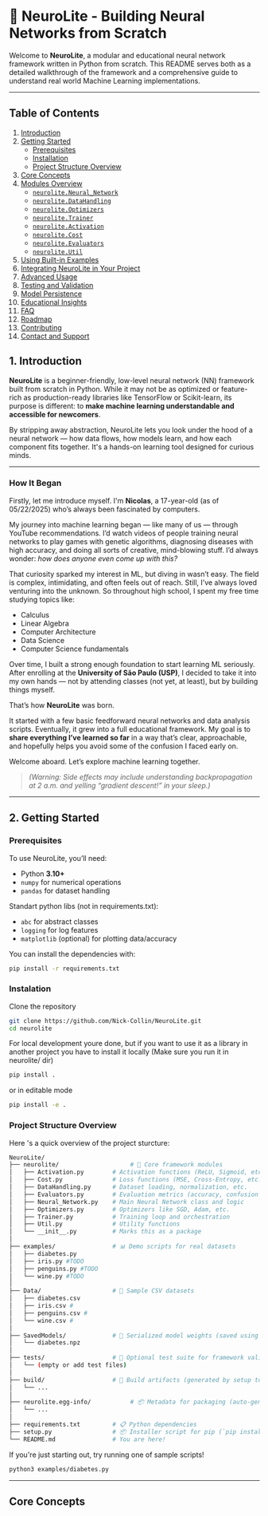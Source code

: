# 🧠 NeuroLite - Building Neural Networks from Scratch

Welcome to **NeuroLite**, a modular and educational neural network framework written in Python from scratch. This README serves both as a detailed walkthrough of the framework and a comprehensive guide to understand real world Machine Learning implementations.

---

## Table of Contents

1. [Introduction](#-introduction)
2. [Getting Started](#-getting-started)
   - [Prerequisites](#prerequisites)
   - [Installation](#installation)
   - [Project Structure Overview](#project-structure-overview)
3. [Core Concepts](#-core-concepts)
4. [Modules Overview](#-modules-overview)
   - [`neurolite.Neural_Network`](#nincneural_network)
   - [`neurolite.DataHandling`](#nincdatahandling)
   - [`neurolite.Optimizers`](#nincoptimizers)
   - [`neurolite.Trainer`](#ninctrainer)
   - [`neurolite.Activation`](#nincactivation)
   - [`neurolite.Cost`](#ninccost)
   - [`neurolite.Evaluators`](#nincevaluators)
   - [`neurolite.Util`](#nincutil)
5. [Using Built-in Examples](#-using-built-in-examples)
6. [Integrating NeuroLite in Your Project](#️-integrating-neurolite-in-your-own-project)
7. [Advanced Usage](#-advanced-usage)
8. [Testing and Validation](#-testing-and-validation)
9. [Model Persistence](#-model-persistence)
10. [Educational Insights](#-educational-insights)
11. [FAQ](#-faq)
12. [Roadmap](#-roadmap)
13. [Contributing](#-contributing)
15. [Contact and Support](#-contact-and-support)

## 1. Introduction

**NeuroLite** is a beginner-friendly, low-level neural network (NN) framework built from scratch in Python. While it may not be as optimized or feature-rich as production-ready libraries like TensorFlow or Scikit-learn, its purpose is different: to **make machine learning understandable and accessible for newcomers**.

By stripping away abstraction, NeuroLite lets you look under the hood of a neural network — how data flows, how models learn, and how each component fits together. It's a hands-on learning tool designed for curious minds.

---

### How It Began

Firstly, let me introduce myself. I'm **Nicolas**, a 17-year-old (as of 05/22/2025) who’s always been fascinated by computers.

My journey into machine learning began — like many of us — through YouTube recommendations. I’d watch videos of people training neural networks to play games with genetic algorithms, diagnosing diseases with high accuracy, and doing all sorts of creative, mind-blowing stuff. I’d always wonder: *how does anyone even come up with this?*

That curiosity sparked my interest in ML, but diving in wasn’t easy. The field is complex, intimidating, and often feels out of reach. Still, I’ve always loved venturing into the unknown. So throughout high school, I spent my free time studying topics like:

- Calculus  
- Linear Algebra  
- Computer Architecture  
- Data Science  
- Computer Science fundamentals  

Over time, I built a strong enough foundation to start learning ML seriously. After enrolling at the **University of São Paulo (USP)**, I decided to take it into my own hands — not by attending classes (not yet, at least), but by building things myself.

That’s how **NeuroLite** was born.

It started with a few basic feedforward neural networks and data analysis scripts. Eventually, it grew into a full educational framework. My goal is to **share everything I’ve learned so far** in a way that’s clear, approachable, and hopefully helps you avoid some of the confusion I faced early on.

Welcome aboard. Let’s explore machine learning together.  
> _(Warning: Side effects may include understanding backpropagation at 2 a.m. and yelling “gradient descent!” in your sleep.)_



---
## 2. Getting Started

### Prerequisites

To use NeuroLite, you’ll need:

- Python **3.10+**  
- `numpy` for numerical operations  
- `pandas` for dataset handling

Standart python libs (not in requirements.txt):
- `abc`  for abstract classes
- `logging`  for log features
- `matplotlib` (optional) for plotting data/accuracy

You can install the dependencies with:

```bash
pip install -r requirements.txt
```

### Instalation
Clone the repository
```bash
git clone https://github.com/Nick-Collin/NeuroLite.git
cd neurolite
```

For local development youre done, but if you want to use it as a library in another project you have to install it locally (Make sure you run it in neurolite/ dir)

```bash
pip install .
```
or in editable mode

```bash
pip install -e .
```


### Project Structure Overview
Here 's a quick overview of the project sturcture:
```bash
NeuroLite/
├── neurolite/                    # 🧠 Core framework modules
│   ├── Activation.py        # Activation functions (ReLU, Sigmoid, etc.)
│   ├── Cost.py              # Loss functions (MSE, Cross-Entropy, etc.)
│   ├── DataHandling.py      # Dataset loading, normalization, etc.
│   ├── Evaluators.py        # Evaluation metrics (accuracy, confusion matrix, etc.)
│   ├── Neural_Network.py    # Main Neural Network class and logic
│   ├── Optimizers.py        # Optimizers like SGD, Adam, etc.
│   ├── Trainer.py           # Training loop and orchestration
│   ├── Util.py              # Utility functions
│   └── __init__.py          # Marks this as a package
│
├── examples/                # 📊 Demo scripts for real datasets
│   ├── diabetes.py
│   ├── iris.py #TODO
│   ├── penguins.py #TODO
│   └── wine.py #TODO
│
├── Data/                    # 📂 Sample CSV datasets
│   ├── diabetes.csv
│   ├── iris.csv #
│   ├── penguins.csv #
│   └── wine.csv #
│
├── SavedModels/             # 💾 Serialized model weights (saved using NumPy)
│   └── diabetes.npz
│
├── tests/                   # 🧪 Optional test suite for framework validation #TODO
│   └── (empty or add test files)
│
├── build/                   # 🔧 Build artifacts (generated by setup tools)
│   └── ...
│
├── neurolite.egg-info/           # 📦 Metadata for packaging (auto-generated)
│   └── ...
│
├── requirements.txt         # 📋 Python dependencies
├── setup.py                 # 📦 Installer script for pip (`pip install .`)
└── README.md                # You are here!

```

If you're just starting out, try running one of sample scripts!
```bash
python3 examples/diabetes.py
```

---
## Core Concepts
